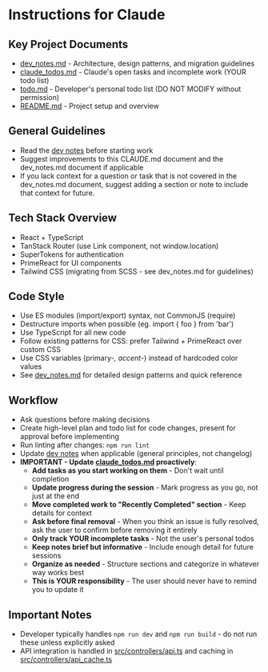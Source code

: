 # Instructions for Claude

## Key Project Documents
- [dev_notes.md](dev_notes.md) - Architecture, design patterns, and migration guidelines
- [claude_todos.md](claude_todos.md) - Claude's open tasks and incomplete work (YOUR todo list)
- [todo.md](todo.md) - Developer's personal todo list (DO NOT MODIFY without permission)
- [README.md](README.md) - Project setup and overview

## General Guidelines
- Read the [dev notes](dev_notes.md) before starting work
- Suggest improvements to this CLAUDE.md document and the dev_notes.md document if applicable
- If you lack context for a question or task that is not covered in the dev_notes.md document, suggest adding a section or note to include that context for future.

## Tech Stack Overview
- React + TypeScript
- TanStack Router (use Link component, not window.location)
- SuperTokens for authentication
- PrimeReact for UI components
- Tailwind CSS (migrating from SCSS - see dev_notes.md for guidelines)

## Code Style
- Use ES modules (import/export) syntax, not CommonJS (require)
- Destructure imports when possible (eg. import { foo } from 'bar')
- Use TypeScript for all new code
- Follow existing patterns for CSS: prefer Tailwind + PrimeReact over custom CSS
- Use CSS variables (primary-*, accent-*) instead of hardcoded color values
- See [dev_notes.md](dev_notes.md) for detailed design patterns and quick reference

## Workflow
- Ask questions before making decisions
- Create high-level plan and todo list for code changes, present for approval before implementing
- Run linting after changes: `npm run lint`
- Update [dev notes](dev_notes.md) when applicable (general principles, not changelog)
- **IMPORTANT - Update [claude_todos.md](claude_todos.md) proactively**:
    - **Add tasks as you start working on them** - Don't wait until completion
    - **Update progress during the session** - Mark progress as you go, not just at the end
    - **Move completed work to "Recently Completed" section** - Keep details for context
    - **Ask before final removal** - When you think an issue is fully resolved, ask the user to confirm before removing it entirely
    - **Only track YOUR incomplete tasks** - Not the user's personal todos
    - **Keep notes brief but informative** - Include enough detail for future sessions
    - **Organize as needed** - Structure sections and categorize in whatever way works best
    - **This is YOUR responsibility** - The user should never have to remind you to update it

## Important Notes
- Developer typically handles `npm run dev` and `npm run build` - do not run these unless explicitly asked
- API integration is handled in [src/controllers/api.ts](src/controllers/api.ts) and caching in [src/controllers/api_cache.ts](src/controllers/api_cache.ts)
